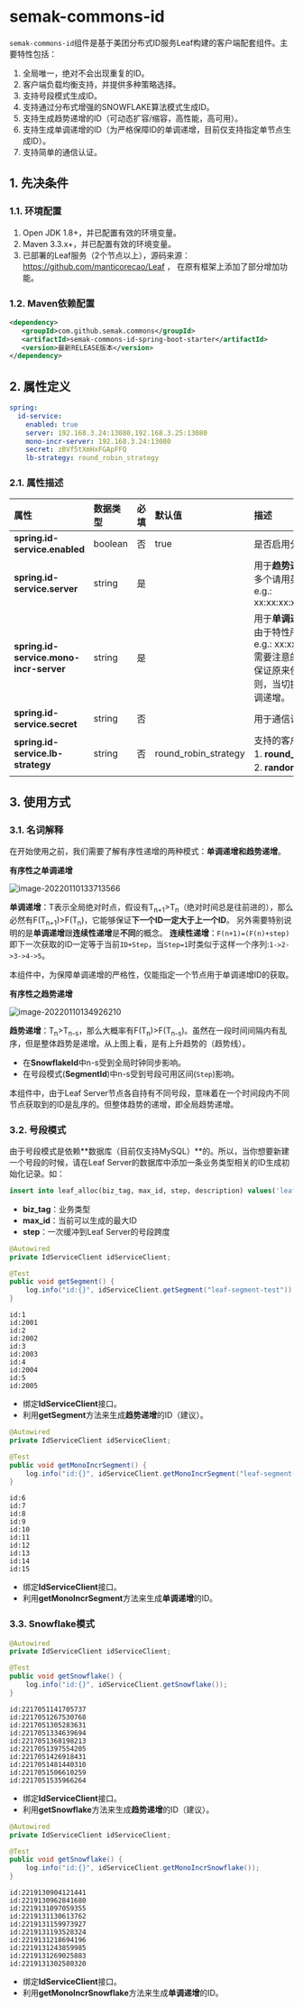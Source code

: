 # semak-commons-id

`semak-commons-id`组件是基于美团分布式ID服务Leaf构建的客户端配套组件。主要特性包括：

1. 全局唯一，绝对不会出现重复的ID。
1. 客户端负载均衡支持，并提供多种策略选择。
2. 支持号段模式生成ID。
3. 支持通过分布式增强的SNOWFLAKE算法模式生成ID。
4. 支持生成趋势递增的ID（可动态扩容/缩容，高性能，高可用）。
5. 支持生成单调递增的ID（为严格保障ID的单调递增，目前仅支持指定单节点生成ID）。
6. 支持简单的通信认证。



## 1. 先决条件

### 1.1. 环境配置


1. Open JDK 1.8+，并已配置有效的环境变量。
1. Maven 3.3.x+，并已配置有效的环境变量。
1. 已部署的Leaf服务（2个节点以上），源码来源：https://github.com/manticorecao/Leaf ， 在原有框架上添加了部分增加功能。



### 1.2. Maven依赖配置

```xml
<dependency>
   <groupId>com.github.semak.commons</groupId>
   <artifactId>semak-commons-id-spring-boot-starter</artifactId>
   <version>最新RELEASE版本</version>
</dependency>
```



## 2. 属性定义

```yaml
spring:
  id-service:
    enabled: true
    server: 192.168.3.24:13080,192.168.3.25:13080
    mono-incr-server: 192.168.3.24:13080
    secret: zBVf5tXmHxFGApFFQ
    lb-strategy: round_robin_strategy
```



### 2.1. 属性描述

| **属性**                               | **数据类型** | **必填** | **默认值**           | **描述**                                                     |
| :------------------------------------- | :----------- | :------- | :------------------- | :----------------------------------------------------------- |
| **spring.id-service.enabled**          | boolean      | 否       | true                 | 是否启用分布式ID生成客户端                                   |
| **spring.id-service.server**           | string       | 是       |                      | 用于**趋势递增ID**指定的Leaf服务节点，多个请用英文逗号分隔。<br/> e.g.: xx:xx:xx:xx:13080,xx.xx.xx.xy:13080 |
| **spring.id-service.mono-incr-server** | string       | 是       |                      | 用于**单调递增ID**指定的Leaf服务节点，由于特性所限，仅支持配置一个节点。<br/> e.g.: xx:xx:xx:xx:13080<br/>需要注意的是，当更换此节点时，务必保证原来使用的节点被关闭或重启。否则，当切换回来的时候无法保证ID的单调递增。 |
| **spring.id-service.secret**           | string       | 否       |                      | 用于通信认证使用的secret                                     |
| **spring.id-service.lb-strategy**      | string       | 否       | round_robin_strategy | 支持的客户端负载均衡策略：<br/> 1. **round_robin_strategy**: 轮询 <br/> 2. **random_strategy**: 随机 |



## 3. 使用方式

### 3.1. 名词解释

在开始使用之前，我们需要了解有序性递增的两种模式：**单调递增和趋势递增**。

**有序性之单调递增**

![image-20220110133713566](.assets/image-20220110133713566.png)

**单调递增**：T表示全局绝对时点，假设有T<sub>n+1</sub>>T<sub>n</sub>（绝对时间总是往前进的），那么必然有F(T<sub>n+1</sub>)>F(T<sub>n</sub>)，它能够保证**下一个ID一定大于上一个ID**。 另外需要特别说明的是**单调递增**跟**连续性递增**是**不同**的概念。 **连续性递增**：`F(n+1)=(F(n)+step)`即下一次获取的ID一定等于当前`ID+Step`，当`Step=1`时类似于这样一个序列:`1->2->3->4->5`。

本组件中，为保障单调递增的严格性，仅能指定一个节点用于单调递增ID的获取。



**有序性之趋势递增**

![image-20220110134926210](.assets/image-20220110134926210.png)

**趋势递增**：T<sub>n</sub>>T<sub>n-s</sub>，那么大概率有F(T<sub>n</sub>)>F(T<sub>n-s</sub>)。虽然在一段时间间隔内有乱序，但是整体趋势是递增。从上图上看，是有上升趋势的（趋势线）。

- 在**SnowflakeId**中n-s受到全局时钟同步影响。
- 在号段模式(**SegmentId**)中n-s受到号段可用区间(`Step`)影响。

本组件中，由于Leaf Server节点各自持有不同号段，意味着在一个时间段内不同节点获取到的ID是乱序的。但整体趋势的递增，即全局趋势递增。



### 3.2. 号段模式

由于号段模式是依赖**数据库（目前仅支持MySQL）**的。所以，当你想要新建一个号段的时候，请在Leaf Server的数据库中添加一条业务类型相关的ID生成初始化记录。如：

```sql
insert into leaf_alloc(biz_tag, max_id, step, description) values('leaf-segment-test', 1, 2000, 'Test leaf Segment Mode Get Id')
```

* **biz_tag**：业务类型
* **max_id**：当前可以生成的最大ID
* **step**：一次缓冲到Leaf Server的号段跨度



```java
@Autowired
private IdServiceClient idServiceClient;

@Test
public void getSegment() {
    log.info("id:{}", idServiceClient.getSegment("leaf-segment-test"));
}
```

```
id:1
id:2001
id:2
id:2002
id:3
id:2003
id:4
id:2004
id:5
id:2005
```

* 绑定**IdServiceClient**接口。
* 利用**getSegment**方法来生成**趋势递增**的ID（建议）。



```java
@Autowired
private IdServiceClient idServiceClient;

@Test
public void getMonoIncrSegment() {
    log.info("id:{}", idServiceClient.getMonoIncrSegment("leaf-segment-test"));
}
```

```
id:6
id:7
id:8
id:9
id:10
id:11
id:12
id:13
id:14
id:15
```

* 绑定**IdServiceClient**接口。
* 利用**getMonoIncrSegment**方法来生成**单调递增**的ID。



### 3.3. Snowflake模式

```java
@Autowired
private IdServiceClient idServiceClient;

@Test
public void getSnowflake() {
    log.info("id:{}", idServiceClient.getSnowflake());
}
```

```
id:2217051141705737
id:2217051267530768
id:2217051305283631
id:2217051334639694
id:2217051368198213
id:2217051397554205
id:2217051426918431
id:2217051481440310
id:2217051506610259
id:2217051535966264
```

* 绑定**IdServiceClient**接口。
* 利用**getSnowflake**方法来生成**趋势递增**的ID（建议）。



```java
@Autowired
private IdServiceClient idServiceClient;

@Test
public void getSnowflake() {
    log.info("id:{}", idServiceClient.getMonoIncrSnowflake());
}
```

```
id:2219130904121441
id:2219130962841680
id:2219131097059355
id:2219131130613762
id:2219131159973927
id:2219131193528324
id:2219131218694196
id:2219131243859985
id:2219131269025883
id:2219131302580320
```

* 绑定**IdServiceClient**接口。
* 利用**getMonoIncrSnowflake**方法来生成**单调递增**的ID。

